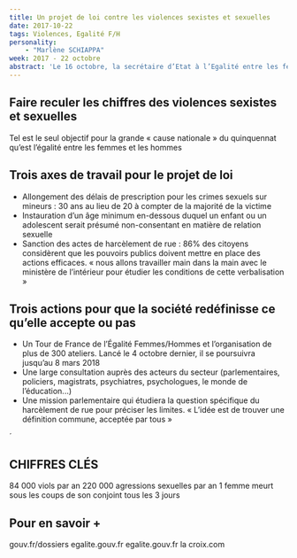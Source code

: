 ```yaml
---
title: Un projet de loi contre les violences sexistes et sexuelles
date: 2017-10-22
tags: Violences, Egalité F/H
personality:
    - "Marlène SCHIAPPA"
week: 2017 - 22 octobre
abstract: 'Le 16 octobre, la secrétaire d’Etat à l’Egalité entre les femmes et les hommes a annoncé, dans son interview au journal « La Croix » vouloir déposer un projet de loi contre les violences sexistes et sexuelles dès 2018'
---
```

<h2>Faire reculer les chiffres des violences sexistes et sexuelles</h2>
Tel est le seul objectif pour la grande « cause nationale » du quinquennat qu’est l’égalité entre les femmes et les hommes
<h2>Trois axes de travail pour le projet de loi</h2>
<ul>
    <li>Allongement des délais de prescription pour les crimes sexuels sur mineurs : 30 ans au lieu de 20 à compter de la majorité de la victime
    </li>
    <li>Instauration d’un âge minimum en-dessous duquel un enfant ou un adolescent serait présumé non-consentant en matière de relation sexuelle
    </li>
    <li>Sanction des actes de harcèlement de rue : 86% des citoyens considèrent que les pouvoirs publics doivent mettre en place des actions efficaces. « nous allons travailler main dans la main avec le ministère de l’intérieur pour étudier les conditions de cette verbalisation »</li>
</ul>
<h2>Trois actions pour que la société redéfinisse ce qu’elle accepte ou pas
</h2>
<ul>
    <li>Un Tour de France de l’Égalité Femmes/Hommes et l’organisation de plus de 300 ateliers. Lancé le 4 octobre dernier, il se poursuivra jusqu’au 8 mars 2018
    </li>
    <li>Une large consultation auprès des acteurs du secteur (parlementaires, policiers, magistrats, psychiatres, psychologues, le monde de l’éducation...)
    </li>
    <li>Une mission parlementaire qui étudiera la question spécifique du harcèlement de rue pour préciser les limites. « L’idée est de trouver une définition commune, acceptée par tous »</li>
</ul>´
<h2>CHIFFRES CLÉS</h2>
<p>84 000 viols par an
    220 000 agressions sexuelles par an
    1 femme meurt sous les coups de son conjoint tous les 3 jours</p>
<h2>Pour en savoir +</h2>
<p>gouv.fr/dossiers
    egalite.gouv.fr
    egalite.gouv.fr
    la croix.com</p>
